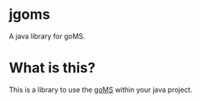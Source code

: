 # jgoms
A java library for goMS.
# What is this?
This is a library to use the [goMS](https://github.com/hauke96/goms/) within your java project.
